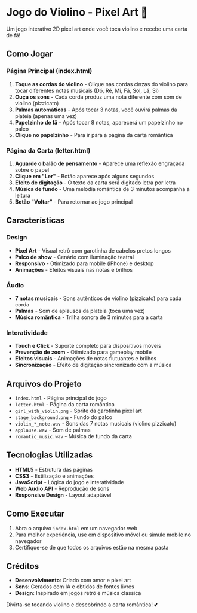 # Jogo do Violino - Pixel Art 🎻

Um jogo interativo 2D pixel art onde você toca violino e recebe uma carta de fã!

## Como Jogar

### Página Principal (index.html)
1. **Toque as cordas do violino** - Clique nas cordas cinzas do violino para tocar diferentes notas musicais (Dó, Ré, Mi, Fá, Sol, Lá, Si)
2. **Ouça os sons** - Cada corda produz uma nota diferente com som de violino (pizzicato)
3. **Palmas automáticas** - Após tocar 3 notas, você ouvirá palmas da plateia (apenas uma vez)
4. **Papelzinho de fã** - Após tocar 8 notas, aparecerá um papelzinho no palco
5. **Clique no papelzinho** - Para ir para a página da carta romântica

### Página da Carta (letter.html)
1. **Aguarde o balão de pensamento** - Aparece uma reflexão engraçada sobre o papel
2. **Clique em "Ler"** - Botão aparece após alguns segundos
3. **Efeito de digitação** - O texto da carta será digitado letra por letra
4. **Música de fundo** - Uma melodia romântica de 3 minutos acompanha a leitura
5. **Botão "Voltar"** - Para retornar ao jogo principal

## Características

### Design
- **Pixel Art** - Visual retrô com garotinha de cabelos pretos longos
- **Palco de show** - Cenário com iluminação teatral
- **Responsivo** - Otimizado para mobile (iPhone) e desktop
- **Animações** - Efeitos visuais nas notas e brilhos

### Áudio
- **7 notas musicais** - Sons autênticos de violino (pizzicato) para cada corda
- **Palmas** - Som de aplausos da plateia (toca uma vez)
- **Música romântica** - Trilha sonora de 3 minutos para a carta

### Interatividade
- **Touch e Click** - Suporte completo para dispositivos móveis
- **Prevenção de zoom** - Otimizado para gameplay mobile
- **Efeitos visuais** - Animações de notas flutuantes e brilhos
- **Sincronização** - Efeito de digitação sincronizado com a música

## Arquivos do Projeto

- `index.html` - Página principal do jogo
- `letter.html` - Página da carta romântica
- `girl_with_violin.png` - Sprite da garotinha pixel art
- `stage_background.png` - Fundo do palco
- `violin_*_note.wav` - Sons das 7 notas musicais (violino pizzicato)
- `applause.wav` - Som de palmas
- `romantic_music.wav` - Música de fundo da carta

## Tecnologias Utilizadas

- **HTML5** - Estrutura das páginas
- **CSS3** - Estilização e animações
- **JavaScript** - Lógica do jogo e interatividade
- **Web Audio API** - Reprodução de sons
- **Responsive Design** - Layout adaptável

## Como Executar

1. Abra o arquivo `index.html` em um navegador web
2. Para melhor experiência, use em dispositivo móvel ou simule mobile no navegador
3. Certifique-se de que todos os arquivos estão na mesma pasta

## Créditos

- **Desenvolvimento**: Criado com amor e pixel art
- **Sons**: Gerados com IA e obtidos de fontes livres
- **Design**: Inspirado em jogos retrô e música clássica

Divirta-se tocando violino e descobrindo a carta romântica! 💕

